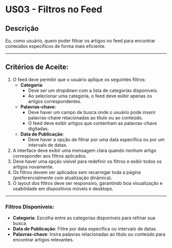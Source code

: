 # US03 - Filtros no Feed

## Descrição
Eu, como usuário, quero poder filtrar os artigos no feed para encontrar conteúdos específicos de forma mais eficiente.

---

## Critérios de Aceite:
1. O feed deve permitir que o usuário aplique os seguintes filtros:
   - **Categoria**:
     - Deve ser um dropdown com a lista de categorias disponíveis.
     - Ao selecionar uma categoria, o feed deve exibir apenas os artigos correspondentes.
   - **Palavras-chave**:
     - Deve haver um campo de busca onde o usuário pode inserir palavras-chave relacionadas ao título ou ao conteúdo.
     - O feed deve exibir artigos que contenham as palavras-chave digitadas.
   - **Data de Publicação**:
     - Deve haver a opção de filtrar por uma data específica ou por um intervalo de datas.
2. A interface deve exibir uma mensagem clara quando nenhum artigo corresponder aos filtros aplicados.
3. Deve haver uma opção visível para redefinir os filtros e exibir todos os artigos novamente.
4. Os filtros devem ser aplicados sem recarregar toda a página (preferencialmente com atualização dinâmica).
5. O layout dos filtros deve ser responsivo, garantindo boa visualização e usabilidade em dispositivos móveis e desktops.

---

### Filtros Disponíveis:
- **Categoria**: Escolha entre as categorias disponíveis para refinar sua busca.
- **Data de Publicação**: Filtre por data específica ou intervalo de datas.
- **Palavras-chave**: Insira palavras relacionadas ao título ou conteúdo para encontrar artigos relevantes.

